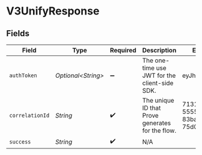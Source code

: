 # V3UnifyResponse


## Fields

| Field                                            | Type                                             | Required                                         | Description                                      | Example                                          |
| ------------------------------------------------ | ------------------------------------------------ | ------------------------------------------------ | ------------------------------------------------ | ------------------------------------------------ |
| `authToken`                                      | *Optional\<String>*                              | :heavy_minus_sign:                               | The one-time use JWT for the client-side SDK.    | eyJhbGciOi...                                    |
| `correlationId`                                  | *String*                                         | :heavy_check_mark:                               | The unique ID that Prove generates for the flow. | 713189b8-5555-4b08-83ba-75d08780aebd             |
| `success`                                        | *String*                                         | :heavy_check_mark:                               | N/A                                              |                                                  |